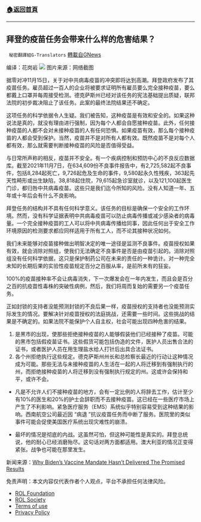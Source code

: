 ###  [:house:返回首頁](https://github.com/ourhimalayas/txt)
---


## 拜登的疫苗任务会带来什么样的危害结果？
` 秘密翻譯組G-Translators` [轉載自GNews](https://gnews.org/zh-hans/1668541/)

编译：花岗岩
![](https://assets.gnews.org/wp-content/uploads/2021/11/图片2-26.png)
图片来源：网络截图

据零对冲11月15日，关于对中共病毒疫苗的冲突即将达到高潮。拜登政府发布了其疫苗任务。雇员超过一百人的企业将被要求证明所有雇员要么完全接种疫苗，要么都戴上口罩并每周接受检测。德克萨斯州已经对该任务的宪法基础提出质疑，联邦法院的初步裁决阻止了该任务。此案的最终法院结果还不确定。

这项任务的科学依据令人生疑。我们被告知，这种疫苗是有效和安全的。如果这种说法是真的，就没有理由进行强制，因为每个人都会自愿接种疫苗。此外，任何接种疫苗的人都不会对未接种疫苗的人有任何恐惧。如果疫苗有效，那么每个接种疫苗的人都会受到保护。当然，疫苗并不是对所有人都有效。既然疫苗不是对每个人都有效，那么就需要判断接种疫苗的风险是否值得受益。

与日常所声称的相反，疫苗并不安全。有一个疾病控制和预防中心的不良反应数据库。截至2021年11月7日，在634,609份不良事件报告中，有2,725,582起不良事件，包括8,284起死亡，9,726起危及生命的事件，9,580起永久性残疾，363起先天性畸形或出生缺陷，38,818起住院，79,615起急诊室就诊，以及121,100起医生门诊，都归咎中共病毒疫苗。这些只是我们迄今所知的风险。没有人知道一年、五年或十年后会有什么不良影响。

拜登任务的结构并不具有任何科学意义。该任务的目标是确保一个安全的工作环境。然而，没有科学证据表明中共病毒疫苗可以防止病毒传播或减少感染者的病毒量。一个完全接种疫苗的工人可以将中共病毒传播给同事，因此任何出于安全工作环境原因的检测要求都应同样适用于所有工人，而不论其接种状况如何。

我们未来能够对疫苗接种做出明智决定的唯一途径是监测不良事件。疫苗授权如果有效，就会消除对照组，使我们无法确定不良事件是否是由疫苗引起的。消除对照组没有任何科学依据，这只是保护制药公司在未来的责任的一种诡计。对一种完全未知的长期后果的实验性疫苗规定百分之百服从率，是前所未有的狂妄。

100%的疫苗接种率不会让病毒消失，下一次爆发会在一年内发生，而且会是百分之百的抗疫苗性毒株的突破性病例，然后，我们将周而复始的需要另一个疫苗任务。

正如封锁的支持者没能预测封锁的不良后果一样，疫苗授权的支持者也没能预测实际发生的情况。要解决针对疫苗授权的法庭挑战，还需要一些时间。这些挑战的结果是不确定的。如果法院不能保护个人自主权，社会可能出现四种危害的结果。

1. 是黑市的出现，使那些拒绝接种疫苗的人能够假装他们已经接种了疫苗。可能的黑市包括假疫苗证书。这些假货可能包括伪造的文件，医护人员出售合法的证书，或者医护人员在用生理盐水给人打针后出具合法证书。
2. 各个州拒绝执行这些规定。德克萨斯州州长和总检察长最近的行动让这种情况成为可能。那些无法与未接种疫苗的人生活在一起的人将迁移到有强制执行的州，而拒绝接种疫苗的人将迁移到没有强制执行规定的州。这或许会保持和平，或许不会。


- 凡是不允许人们不接种疫苗的地方，会有一定比例的人将辞去工作，估计至少有10%的医生和20%的护士会辞职而不去接种疫苗。这已经在一些医疗市场上产生了不利影响。紧急医疗服务（EMS）系统似乎特别容易受到这种结果的影响。西南航空公司最近因 “病退 ”抗议疫苗任务而中断了服务。医院里的类似事件可能会促使美国医疗系统出现灾难性的崩溃。


- 最坏的情况是彻底的内战。这虽然可怕，但这种可能性是真实的。拜登总统说，他的耐心已经消磨殆尽。这句话对两方面都适用。澳大利亚的情况正变得紧张。战争也可能在那里发生。


新闻来源：[Why Biden’s Vaccine Mandate Hasn’t Delivered The Promised Results](https://www.zerohedge.com/political/why-bidens-vaccine-mandate-hasnt-delivered-promised-results)

 

免责声明：本文内容仅代表作者个人观点，平台不承担任何法律风险。

- [ROL Foundation](https://rolfoundation.org/)
- [ROL Society](https://rolsociety.org/)
- [Terms of use](https://gnews.org/terms-of-use-3/)
- [Privacy Policy](https://gnews.org/privacy-policy/)
